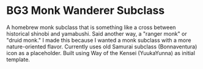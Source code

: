 # BG3 Monk Wanderer Subclass
 A homebrew monk subclass that is something like a cross between historical shinobi and yamabushi. Said another way, a "ranger monk" or "druid monk." I made this because I wanted a monk subclass with a more nature-oriented flavor. Currently uses old Samurai subclass (Bonnaventura) icon as a placeholder. Built using Way of the Kensei (YuukaYunna) as initial template.
